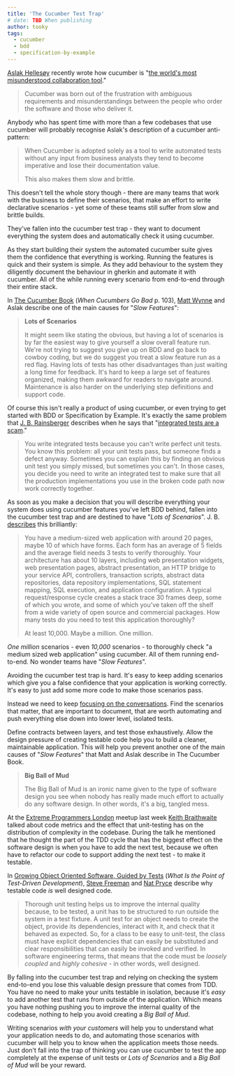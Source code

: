 ```yaml
---
title: 'The Cucumber Test Trap'
# date: TBD When publishing
author: tooky
tags:
  - cucumber
  - bdd
  - specification-by-example
---
```


[Aslak Hellesøy][aslak01] recently wrote how cucumber is "[the world's most
misunderstood collaboration tool][aslak02]."

  > Cucumber was born out of the frustration with ambiguous requirements and
  > misunderstandings between the people who order the software and those who
  > deliver it.

Anybody who has spent time with more than a few codebases that use cucumber will
probably recognise Aslak's description of a cucumber anti-pattern:

  > When Cucumber is adopted solely as a tool to write automated tests without
  > any input from business analysts they tend to become imperative and lose
  > their documentation value.
  >
  > This also makes them slow and brittle.

This doesn't tell the whole story though - there are many teams that work with
the business to define their scenarios, that make an effort to write declarative
scenarios - yet some of these teams still suffer from slow and brittle builds.

They've fallen into the cucumber test trap - they want to document everything
the system does and automatically check it using cucumber.

As they start building their system the automated cucumber suite gives them
the confidence that everything is working. Running the features is quick and
their system is simple. As they add behaviour to the system they diligently
document the behaviour in gherkin and automate it with cucumber. All of the
while running every scenario from end-to-end through their entire stack.

In [The Cucumber Book][mattw01] (*When Cucumbers Go Bad* p. 103), [Matt
Wynne][mattw02] and Aslak describe one of the main causes for "*Slow Features*":

  > **Lots of Scenarios**
  > 
  > It might seem like stating the obvious, but having a lot of scenarios is by
  > far the easiest way to give yourself a slow overall feature run. We're not
  > trying to suggest you give up on BDD and go back to cowboy coding, but we do
  > suggest you treat a slow feature run as a red flag. Having lots of tests has
  > other disadvantages than just waiting a long time for feedback. It's hard
  > to keep a large set of features organized, making them awkward for readers
  > to navigate around. Maintenance is also harder on the underlying step
  > definitions and support code.

Of course this isn't really a product of using cucumber, or even trying to get
started with BDD or Specification by Example. It's exactly the same problem that
[J. B. Rainsberger][jbrains01] describes when he says that "[integrated tests
are a scam][jbrains03]."

  > You write integrated tests because you can't write perfect unit tests. You
  > know this problem: all your unit tests pass, but someone finds a defect
  > anyway.  Sometimes you can explain this by finding an obvious unit test you
  > simply missed, but sometimes you can't. In those cases, you decide you need
  > to write an integrated test to make sure that all the production
  > implementations you use in the broken code path now work correctly together.

As soon as you make a decision that you will describe everything your system
does using cucumber features you've left BDD behind, fallen into the cucumber
test trap and are destined to have "*Lots of Scenarios*". J. B.
[describes][jbrains03] this brilliantly:

  > You have a medium-sized web application with around 20 pages, maybe 10 of
  > which have forms. Each form has an average of 5 fields and the average field
  > needs 3 tests to verify thoroughly. Your architecture has about 10 layers,
  > including web presentation widgets, web presentation pages, abstract
  > presentation, an HTTP bridge to your service API, controllers, transaction
  > scripts, abstract data repositories, data repository implementations, SQL
  > statement mapping, SQL execution, and application configuration. A typical
  > request/response cycle creates a stack trace 30 frames deep, some of which
  > you wrote, and some of which you've taken off the shelf from a wide variety
  > of open source and commercial packages. How many tests do you need to test
  > this application thoroughly?
  >
  > At least 10,000. Maybe a million. One million.

_One million_ scenarios - even _10,000_ scenarios - to thoroughly check "a
medium sized web application" using cucumber. All of them running end-to-end. No
wonder teams have "*Slow Features*".

Avoiding the cucumber test trap is hard. It's easy to keep adding scenarios
which give you a false confidence that your application is working correctly.
It's easy to just add some more code to make those scenarios pass.

Instead we need to keep [focusing on the conversations][lizk01]. Find the
scenarios that matter, that are important to document, that are worth automating
and push everything else down into lower level, isolated tests.

Define contracts between layers, and test those exhaustively. Allow the design
pressure of creating testable code help you to build a cleaner, maintainable
application. This will help you prevent another one of the main causes of "*Slow
Features*" that Matt and Aslak describe in The Cucumber Book.

  > **Big Ball of Mud**
  >
  > The Big Ball of Mud is an ironic name given to the type of software design
  > you see when nobody has really made much effort to actually do any software
  > design. In other words, it's a big, tangled mess.

At the [Extreme Programmers London][xprolo] meetup last week [Keith
Braithwaite][keithb01] talked about code metrics and the effect that
unit-testing has on the distribution of complexity in the codebase. During the
talk he mentioned that he thought the part of the TDD cycle that has the biggest
effect on the software design is when you have to add the next test, because we
often have to refactor our code to support adding the next test - to make it
testable.

In [Growing Object Oriented Software, Guided by Tests][goos] (*What Is the Point
of Test-Driven Development*), [Steve Freeman][stevef01] and [Nat Pryce][natp01]
describe why testable code *is* well designed code.

  > Thorough unit testing helps us to improve the internal quality because, to
  > be tested, a unit has to be structured to run outside the system in a test
  > fixture. A unit test for an object needs to create the object, provide its
  > dependencies, interact with it, and check that it behaved as expected. So,
  > for a class to be easy to unit-test, the class must have explicit
  > dependencies that can easily be substituted and clear responsibilities that
  > can easily be invoked and verified. In software engineering terms, that
  > means that the code must be *loosely coupled* and *highly cohesive* - in
  > other words, well designed.

By falling into the cucumber test trap and relying on checking the system
end-to-end you lose this valuable design pressure that comes from TDD. You have
no need to make your units testable in isolation, because it's *easy* to add
another test that runs from outside of the application. Which means you have
nothing pushing you to improve the internal quality of the codebase, nothing to
help you avoid creating a *Big Ball of Mud*.

Writing scenarios *with your customers* will help you to understand what your
application needs to do, and automating those scenarios with cucumber will help
you to know when the application meets those needs. Just don't fall into the
trap of thinking you can use cucumber to test the app completely at the expense
of unit tests or *Lots of Scenarios* and a *Big Ball of Mud* will be your
reward.

[aslak01]: https://twitter.com/aslak_hellesoy
[aslak02]: https://cucumber.pro/blog/2014/03/03/the-worlds-most-misunderstood-collaboration-tool.html
[mattw01]: http://pragprog.com/book/hwcuc/the-cucumber-book
[mattw02]: https://twitter.com/mattwynne
[jbrains01]: https://twitter.com/jbrains/
[jbrains02]: http://vimeo.com/80533536
[jbrains03]: http://blog.thecodewhisperer.com/2010/10/16/integrated-tests-are-a-scam/
[lizk01]: http://lizkeogh.com/2011/09/22/conversational-patterns-in-bdd/
[xprolo]: http://www.meetup.com/Extreme-Programmers-London/
[keithb01]: https://twitter.com/keithb_b
[goos]: http://www.growing-object-oriented-software.com
[stevef01]: https://twitter.com/sf105
[natp01]: https://twitter.com/natpryce
